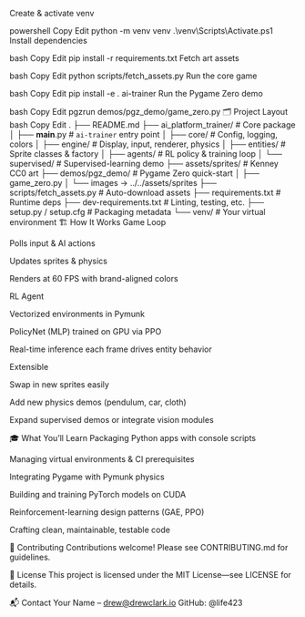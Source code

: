 Create & activate venv

powershell
Copy
Edit
python -m venv venv
.\venv\Scripts\Activate.ps1
Install dependencies

bash
Copy
Edit
pip install -r requirements.txt
Fetch art assets

bash
Copy
Edit
python scripts/fetch_assets.py
Run the core game

bash
Copy
Edit
pip install -e .
ai-trainer
Run the Pygame Zero demo

bash
Copy
Edit
pgzrun demos/pgz_demo/game_zero.py
🗂️ Project Layout
bash
Copy
Edit
.
├── README.md
├── ai_platform_trainer/      # Core package
│   ├── __main__.py           # `ai-trainer` entry point
│   ├── core/                 # Config, logging, colors
│   ├── engine/               # Display, input, renderer, physics
│   ├── entities/             # Sprite classes & factory
│   ├── agents/               # RL policy & training loop
│   └── supervised/           # Supervised-learning demo
├── assets/sprites/           # Kenney CC0 art
├── demos/pgz_demo/           # Pygame Zero quick-start
│   ├── game_zero.py
│   └── images -> ../../assets/sprites
├── scripts/fetch_assets.py   # Auto-download assets
├── requirements.txt          # Runtime deps
├── dev-requirements.txt      # Linting, testing, etc.
├── setup.py / setup.cfg      # Packaging metadata
└── venv/                     # Your virtual environment
🏗️ How It Works
Game Loop

Polls input & AI actions

Updates sprites & physics

Renders at 60 FPS with brand-aligned colors

RL Agent

Vectorized environments in Pymunk

PolicyNet (MLP) trained on GPU via PPO

Real-time inference each frame drives entity behavior

Extensible

Swap in new sprites easily

Add new physics demos (pendulum, car, cloth)

Expand supervised demos or integrate vision modules

🎓 What You’ll Learn
Packaging Python apps with console scripts

Managing virtual environments & CI prerequisites

Integrating Pygame with Pymunk physics

Building and training PyTorch models on CUDA

Reinforcement-learning design patterns (GAE, PPO)

Crafting clean, maintainable, testable code

🤝 Contributing
Contributions welcome! Please see CONTRIBUTING.md for guidelines.

📄 License
This project is licensed under the MIT License—see LICENSE for details.

📬 Contact
Your Name – drew@drewclark.io
GitHub: @life423
